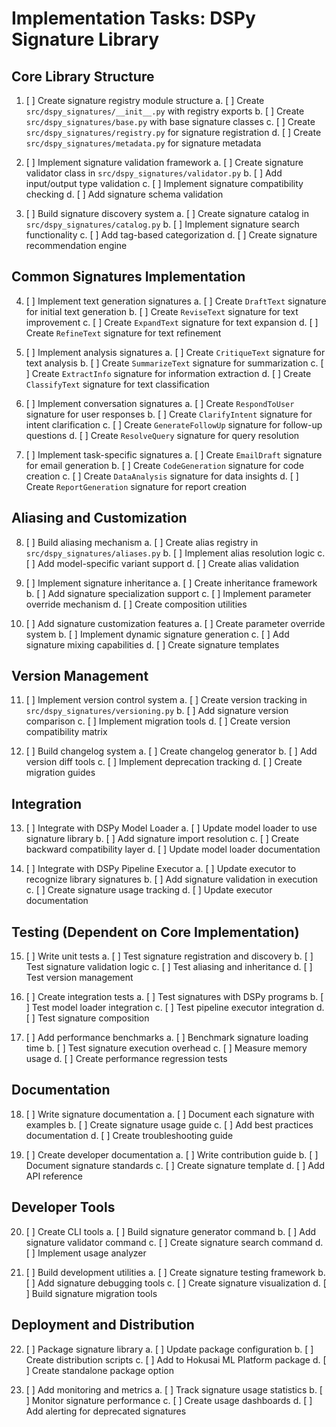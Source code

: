 # Implementation Tasks: DSPy Signature Library

## Core Library Structure

1. [ ] Create signature registry module structure
   a. [ ] Create `src/dspy_signatures/__init__.py` with registry exports
   b. [ ] Create `src/dspy_signatures/base.py` with base signature classes
   c. [ ] Create `src/dspy_signatures/registry.py` for signature registration
   d. [ ] Create `src/dspy_signatures/metadata.py` for signature metadata

2. [ ] Implement signature validation framework
   a. [ ] Create signature validator class in `src/dspy_signatures/validator.py`
   b. [ ] Add input/output type validation
   c. [ ] Implement signature compatibility checking
   d. [ ] Add signature schema validation

3. [ ] Build signature discovery system
   a. [ ] Create signature catalog in `src/dspy_signatures/catalog.py`
   b. [ ] Implement signature search functionality
   c. [ ] Add tag-based categorization
   d. [ ] Create signature recommendation engine

## Common Signatures Implementation

4. [ ] Implement text generation signatures
   a. [ ] Create `DraftText` signature for initial text generation
   b. [ ] Create `ReviseText` signature for text improvement
   c. [ ] Create `ExpandText` signature for text expansion
   d. [ ] Create `RefineText` signature for text refinement

5. [ ] Implement analysis signatures
   a. [ ] Create `CritiqueText` signature for text analysis
   b. [ ] Create `SummarizeText` signature for summarization
   c. [ ] Create `ExtractInfo` signature for information extraction
   d. [ ] Create `ClassifyText` signature for text classification

6. [ ] Implement conversation signatures
   a. [ ] Create `RespondToUser` signature for user responses
   b. [ ] Create `ClarifyIntent` signature for intent clarification
   c. [ ] Create `GenerateFollowUp` signature for follow-up questions
   d. [ ] Create `ResolveQuery` signature for query resolution

7. [ ] Implement task-specific signatures
   a. [ ] Create `EmailDraft` signature for email generation
   b. [ ] Create `CodeGeneration` signature for code creation
   c. [ ] Create `DataAnalysis` signature for data insights
   d. [ ] Create `ReportGeneration` signature for report creation

## Aliasing and Customization

8. [ ] Build aliasing mechanism
   a. [ ] Create alias registry in `src/dspy_signatures/aliases.py`
   b. [ ] Implement alias resolution logic
   c. [ ] Add model-specific variant support
   d. [ ] Create alias validation

9. [ ] Implement signature inheritance
   a. [ ] Create inheritance framework
   b. [ ] Add signature specialization support
   c. [ ] Implement parameter override mechanism
   d. [ ] Create composition utilities

10. [ ] Add signature customization features
    a. [ ] Create parameter override system
    b. [ ] Implement dynamic signature generation
    c. [ ] Add signature mixing capabilities
    d. [ ] Create signature templates

## Version Management

11. [ ] Implement version control system
    a. [ ] Create version tracking in `src/dspy_signatures/versioning.py`
    b. [ ] Add signature version comparison
    c. [ ] Implement migration tools
    d. [ ] Create version compatibility matrix

12. [ ] Build changelog system
    a. [ ] Create changelog generator
    b. [ ] Add version diff tools
    c. [ ] Implement deprecation tracking
    d. [ ] Create migration guides

## Integration

13. [ ] Integrate with DSPy Model Loader
    a. [ ] Update model loader to use signature library
    b. [ ] Add signature import resolution
    c. [ ] Create backward compatibility layer
    d. [ ] Update model loader documentation

14. [ ] Integrate with DSPy Pipeline Executor
    a. [ ] Update executor to recognize library signatures
    b. [ ] Add signature validation in execution
    c. [ ] Create signature usage tracking
    d. [ ] Update executor documentation

## Testing (Dependent on Core Implementation)

15. [ ] Write unit tests
    a. [ ] Test signature registration and discovery
    b. [ ] Test signature validation logic
    c. [ ] Test aliasing and inheritance
    d. [ ] Test version management

16. [ ] Create integration tests
    a. [ ] Test signatures with DSPy programs
    b. [ ] Test model loader integration
    c. [ ] Test pipeline executor integration
    d. [ ] Test signature composition

17. [ ] Add performance benchmarks
    a. [ ] Benchmark signature loading time
    b. [ ] Test signature execution overhead
    c. [ ] Measure memory usage
    d. [ ] Create performance regression tests

## Documentation

18. [ ] Write signature documentation
    a. [ ] Document each signature with examples
    b. [ ] Create signature usage guide
    c. [ ] Add best practices documentation
    d. [ ] Create troubleshooting guide

19. [ ] Create developer documentation
    a. [ ] Write contribution guide
    b. [ ] Document signature standards
    c. [ ] Create signature template
    d. [ ] Add API reference

## Developer Tools

20. [ ] Create CLI tools
    a. [ ] Build signature generator command
    b. [ ] Add signature validator command
    c. [ ] Create signature search command
    d. [ ] Implement usage analyzer

21. [ ] Build development utilities
    a. [ ] Create signature testing framework
    b. [ ] Add signature debugging tools
    c. [ ] Create signature visualization
    d. [ ] Build signature migration tools

## Deployment and Distribution

22. [ ] Package signature library
    a. [ ] Update package configuration
    b. [ ] Create distribution scripts
    c. [ ] Add to Hokusai ML Platform package
    d. [ ] Create standalone package option

23. [ ] Add monitoring and metrics
    a. [ ] Track signature usage statistics
    b. [ ] Monitor signature performance
    c. [ ] Create usage dashboards
    d. [ ] Add alerting for deprecated signatures
